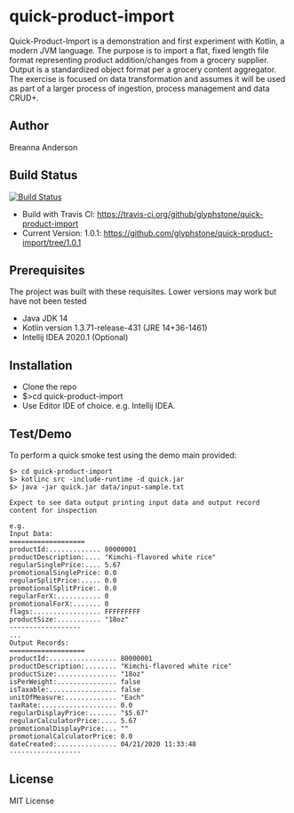 # quick-product-import
Quick-Product-Import is a demonstration and first experiment with Kotlin, a modern JVM language.  The purpose is to import a flat, fixed length file format representing product addition/changes from a grocery supplier. Output is a standardized object format per a grocery content aggregator.  The exercise is focused on data transformation and assumes it will be used as part of a larger process of ingestion, process management and data CRUD+.  

## Author
Breanna Anderson

## Build Status
[![Build Status](https://travis-ci.org/glyphstone/quick-product-import.svg?branch=master)](https://travis-ci.org/glyphstone/quick-product-import)

- Build with Travis CI: https://travis-ci.org/github/glyphstone/quick-product-import
- Current Version: 1.0.1: https://github.com/glyphstone/quick-product-import/tree/1.0.1

## Prerequisites
The project was built with these requisites.  Lower versions may work but have not been tested
* Java JDK 14
* Kotlin version 1.3.71-release-431 (JRE 14+36-1461)
* Intellij IDEA 2020.1 (Optional)

## Installation
* Clone the repo
* $>cd quick-product-import
* Use Editor IDE of choice. e.g. Intellij IDEA.


## Test/Demo
To perform a quick smoke test using the demo main provided:
```
$> cd quick-product-import
$> kotlinc src -include-runtime -d quick.jar
$> java -jar quick.jar data/input-sample.txt

Expect to see data output printing input data and output record content for inspection

e.g.
Input Data:
===================
productId:............. 80000001
productDescription:.... "Kimchi-flavored white rice"
regularSinglePrice:.... 5.67
promotionalSinglePrice: 0.0
regularSplitPrice:..... 0.0
promotionalSplitPrice:. 0.0
regularForX:........... 0
promotionalForX:....... 0
flags:................. FFFFFFFFF
productSize:........... "18oz"
------------------
...
Output Records:
===================
productId:................. 80000001
productDescription:........ "Kimchi-flavored white rice"
productSize:............... "18oz"
isPerWeight:............... false
isTaxable:................. false
unitOfMeasure:............. "Each"
taxRate:................... 0.0
regularDisplayPrice:....... "$5.67"
regularCalculatorPrice:.... 5.67
promotionalDisplayPrice:... ""
promotionalCalculatorPrice: 0.0
dateCreated:............... 04/21/2020 11:33:48
------------------

```

## License
MIT License
